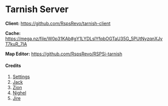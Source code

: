 # Tarnish Server

**Client:** https://github.com/RspsRevo/tarnish-client

**Cache:** https://mega.nz/file/W0p31KAb#gY1LYDLslYfpbOGTaU35G_5PUtNyzqnXJvT7kuR_7IA

**Map Editor:** https://github.com/RspsRevo/RSPSi-tarnish

#### Credits
1. [Settings](https://www.rune-server.ee/members/Settings/)
2. [Jack](https://rune-server.org/members/Jack/)
3. [Zion](https://www.rune-server.ee/members/Zion/)
4. [Nighel](https://www.rune-server.ee/members/Nighel/)
5. [Jire](https://rune-server.org/members/Jire/)
